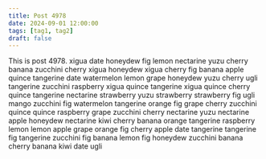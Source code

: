 ```yaml
---
title: Post 4978
date: 2024-09-01 12:00:00
tags: [tag1, tag2]
draft: false
---
```

This is post 4978.
xigua
date
honeydew
fig
lemon
nectarine
yuzu
cherry
banana
zucchini
cherry
xigua
honeydew
xigua
cherry
fig
banana
apple
quince
tangerine
date
watermelon
lemon
grape
honeydew
yuzu
cherry
ugli
tangerine
zucchini
raspberry
xigua
quince
tangerine
xigua
quince
cherry
quince
tangerine
nectarine
strawberry
yuzu
strawberry
strawberry
fig
ugli
mango
zucchini
fig
watermelon
tangerine
orange
fig
grape
cherry
zucchini
quince
quince
raspberry
grape
zucchini
cherry
nectarine
yuzu
nectarine
apple
honeydew
nectarine
kiwi
cherry
banana
orange
tangerine
raspberry
lemon
lemon
apple
grape
orange
fig
cherry
apple
date
tangerine
tangerine
fig
tangerine
zucchini
fig
banana
lemon
fig
honeydew
zucchini
banana
cherry
banana
kiwi
date
ugli

